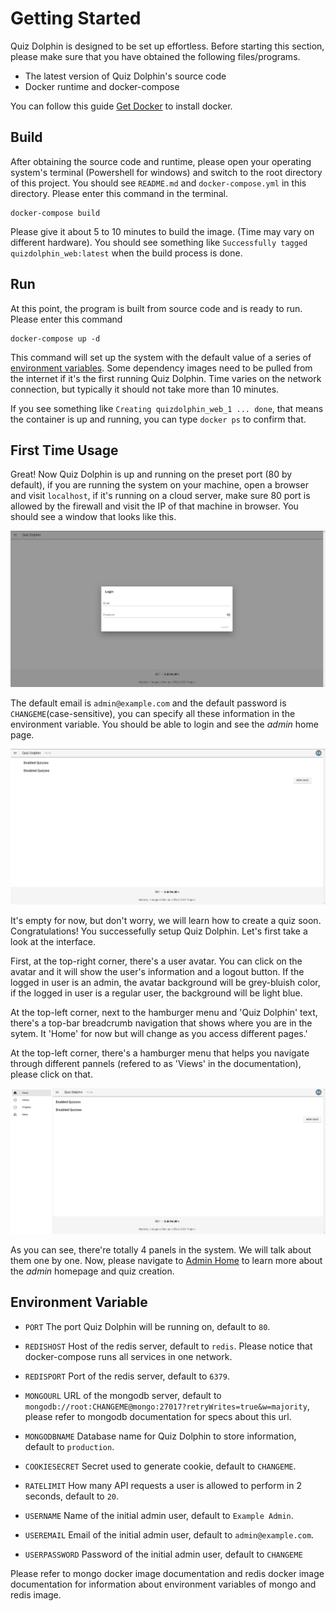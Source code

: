 # Getting Started

Quiz Dolphin is designed to be set up effortless. Before starting this section, please make sure that you have obtained the following files/programs.

* The latest version of Quiz Dolphin's source code
* Docker runtime and docker-compose

You can follow this guide [Get Docker](https://docs.docker.com/get-docker/) to install docker.

## Build

After obtaining the source code and runtime, please open your operating system's terminal (Powershell for windows) and switch to the root directory of this project. You should see `README.md` and `docker-compose.yml` in this directory. Please enter this command in the terminal.

```shell
docker-compose build
```

Please give it about 5 to 10 minutes to build the image. (Time may vary on different hardware). You should see something like `Successfully tagged quizdolphin_web:latest` when the build process is done.

## Run

At this point, the program is built from source code and is ready to run. Please enter this command

```shell
docker-compose up -d
```

This command will set up the system with the default value of a series of [environment variables](#Environment-Variable). Some dependency images need to be pulled from the internet if it's the first running Quiz Dolphin. Time varies on the network connection, but typically it should not take more than 10 minutes. 

If you see something like `Creating quizdolphin_web_1 ... done`, that means the container is up and running, you can type `docker ps` to confirm that.

## First Time Usage

Great! Now Quiz Dolphin is up and running on the preset port (80 by default), if you are running the system on your machine, open a browser and visit ```localhost```, if it's running on a cloud server, make sure 80 port is allowed by the firewall and visit the IP of that machine in browser. You should see a window that looks like this.

![login prompt](../images/login_prompt.png)

The default email is `admin@example.com` and the default password is `CHANGEME`(case-sensitive), you can specify all these information in the environment variable. You should be able to login and see the *admin* home page.

![home page](../images/empty_home.png)

It's empty for now, but don't worry, we will learn how to create a quiz soon. Congratulations! You successefully setup Quiz Dolphin. Let's first take a look at the interface. 

First, at the top-right corner, there's a user avatar. You can click on the avatar and it will show the user's information and a logout button. If the logged in user is an admin, the avatar background will be grey-bluish color, if the logged in user is a regular user, the background will be light blue.

At the top-left corner, next to the hamburger menu and 'Quiz Dolphin' text, there's a top-bar breadcrumb navigation that shows where you are in the sytem. It 'Home' for now but will change as you access different pages.'

At the top-left corner, there's a hamburger menu that helps you navigate through different pannels (refered to as 'Views' in the documentation), please click on that.

![menu](../images/menu.png)

As you can see, there're totally 4 panels in the system. We will talk about them one by one. Now, please navigate to [Admin Home](Admin-Home.md)  to learn more about the *admin* homepage and quiz creation.

## Environment Variable

- `PORT` The port Quiz Dolphin will be running on, default to `80`.

- `REDISHOST` Host of the redis server, default to `redis`. Please notice that docker-compose runs all services in one network.

- `REDISPORT` Port of the redis server, default to `6379`.

- `MONGOURL` URL of the mongodb server, default to `mongodb://root:CHANGEME@mongo:27017?retryWrites=true&w=majority`, please refer to mongodb documentation for specs about this url.

- `MONGODBNAME` Database name for Quiz Dolphin to store information, default to `production`.

- `COOKIESECRET` Secret used to generate cookie, default to `CHANGEME`.

- `RATELIMIT` How many API requests a user is allowed to perform in 2 seconds, default to `20`.

- `USERNAME` Name of the initial admin user, default to `Example Admin`.

- `USEREMAIL` Email of the initial admin user, default to `admin@example.com`.

- `USERPASSWORD` Password of the initial admin user, default to `CHANGEME`

Please refer to mongo docker image documentation and redis docker image documentation for information about environment variables of mongo and redis image.
